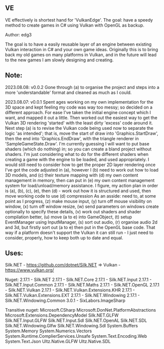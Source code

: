 VE
---
VE effectively is shortest hand for 'VulkanEdge'. The goal: have a speedy method to create games in C# using Vulkan with OpenGL as backup.

Author: edg3

The goal is to have a easily reusable layer of an engine between existing Vulkan interaction in C# and your own game ideas. Originally this is to bring back my old games on many platforms in Vulkan, and in the future will lead to the new games I am slowly designing and creating.

Note:
---
2023.08.08: v0.0.2
	Gone through (a) to organise the project and steps into a more 'understandable' format and cleaned as much as I could.

2023.08.07: v0.0.1
	Spent ages working on my own implementation for the 3D space and kept feeling my code was way too messy; so decided on a different approach. For ease I've taken the initial engine concept which I want, and mapped it out a little. Then worked out the easiest way to get the Vulkan 3D rendering 'started' with the least dirty 'excess' code around it.
	Next step (a) is to revise the Vulkan code being used now to separate the logic 'as intended'; that is, move the start of draw into 'Graphics.StartDraw', then the end into 'Graphics.EndDraw', with the triangle renderer in 'SampleGameState.Draw'.
	I'm currently guessing I will want to put base shaders (which do nothing) in; so you can create a bland project without shaders. I'm just considering what to do for the different shaders when creating a game with the engine to be loaded, and used appropriately.
	I would still need to consider how to get the proper 2D layer rendering once I've got the code adjusted in (a), however I (b) need to work out how to load 3D models, and (c) their texture mapping with (d) my own content management in memory, then can put in (e) my own content management system for load/unload/memory assistance.
	I figure, my action plan in order is (a), (b), (c), (e), then (d) - work out how it is structured and used, then move working code to use (d) compression
	As an asside: need to, at some point as I progress, (z) make mouse input, (y) turn off mouse visibility on window, (x) turn off window resize, (w) send parameters on windows create optionally to specify these details, (v) work out shaders and shader compilation better, (u) move (a to e) into GameObject, (t) setup EventManager using InputManager, (s) sort out audio, (r) organise audio 2d and 3d, but firstly sort out (a to e) then put in the OpenGL base code. That way if a platform doesn't support the Vulkan it can still run - I just need to consider, properly, how to keep both up to date and equal.

Uses:
---
Silk.NET - https://github.com/dotnet/Silk.NET
=> Vulkan - https://www.vulkan.org/

Nuget:
2.17.1 - Silk.NET
2.17.1 - Silk.NET.Core
2.17.1 - Silk.NET.Input
2.17.1 - Silk.NET.Input.Common
2.17.1 - Silk.NET.Maths
2.17.1 - Silk.NET.OpenGL
2.17.1 - Silk.NET.Vulkan
2.17.1 - Silk.NET.Vulkan.Extensions.KHR
2.17.1 - Silk.NET.Vulkan.Extensions.EXT
2.17.1 - Silk.NET.Windowing
2.17.1 - Silk.NET.Windowing.Common
3.0.1 - SixLabors.ImageSharp

Transitive nuget:
Microsoft.CSharp
Microsoft.DonNet.PlatformAbstractions
Microsoft.Extensions.DependencyModel
Silk.NET.GLFW
Silk.NET.Input.GLFW
Silk.NET.Input.Sdl
Silk.NET.OpenAL
Silk.NET.SDL
Silk.NET.Windowing.Glfw
Silk.NET.Windowing.Sdl
System.Buffers
System.Memory
System.Numerics.Vectors
System.Runtime.ComplierServices.Unsafe
System.Text.Encoding.Web
System.Text.Json
Ultz.Native.GLFW
Ultz.Native.SDL